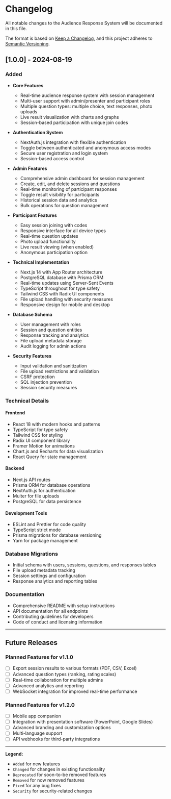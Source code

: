 
# Changelog

All notable changes to the Audience Response System will be documented in this file.

The format is based on [Keep a Changelog](https://keepachangelog.com/en/1.0.0/),
and this project adheres to [Semantic Versioning](https://semver.org/spec/v2.0.0.html).

## [1.0.0] - 2024-08-19

### Added
- **Core Features**
  - Real-time audience response system with session management
  - Multi-user support with admin/presenter and participant roles
  - Multiple question types: multiple choice, text responses, photo uploads
  - Live result visualization with charts and graphs
  - Session-based participation with unique join codes

- **Authentication System**
  - NextAuth.js integration with flexible authentication
  - Toggle between authenticated and anonymous access modes
  - Secure user registration and login system
  - Session-based access control

- **Admin Features**
  - Comprehensive admin dashboard for session management
  - Create, edit, and delete sessions and questions
  - Real-time monitoring of participant responses
  - Toggle result visibility for participants
  - Historical session data and analytics
  - Bulk operations for question management

- **Participant Features**
  - Easy session joining with codes
  - Responsive interface for all device types
  - Real-time question updates
  - Photo upload functionality
  - Live result viewing (when enabled)
  - Anonymous participation option

- **Technical Implementation**
  - Next.js 14 with App Router architecture
  - PostgreSQL database with Prisma ORM
  - Real-time updates using Server-Sent Events
  - TypeScript throughout for type safety
  - Tailwind CSS with Radix UI components
  - File upload handling with security measures
  - Responsive design for mobile and desktop

- **Database Schema**
  - User management with roles
  - Session and question entities
  - Response tracking and analytics
  - File upload metadata storage
  - Audit logging for admin actions

- **Security Features**
  - Input validation and sanitization
  - File upload restrictions and validation
  - CSRF protection
  - SQL injection prevention
  - Session security measures

### Technical Details

#### Frontend
- React 18 with modern hooks and patterns
- TypeScript for type safety
- Tailwind CSS for styling
- Radix UI component library
- Framer Motion for animations
- Chart.js and Recharts for data visualization
- React Query for state management

#### Backend
- Next.js API routes
- Prisma ORM for database operations
- NextAuth.js for authentication
- Multer for file uploads
- PostgreSQL for data persistence

#### Development Tools
- ESLint and Prettier for code quality
- TypeScript strict mode
- Prisma migrations for database versioning
- Yarn for package management

### Database Migrations
- Initial schema with users, sessions, questions, and responses tables
- File upload metadata tracking
- Session settings and configuration
- Response analytics and reporting tables

### Documentation
- Comprehensive README with setup instructions
- API documentation for all endpoints
- Contributing guidelines for developers
- Code of conduct and licensing information

---

## Future Releases

### Planned Features for v1.1.0
- [ ] Export session results to various formats (PDF, CSV, Excel)
- [ ] Advanced question types (ranking, rating scales)
- [ ] Real-time collaboration for multiple admins
- [ ] Advanced analytics and reporting
- [ ] WebSocket integration for improved real-time performance

### Planned Features for v1.2.0
- [ ] Mobile app companion
- [ ] Integration with presentation software (PowerPoint, Google Slides)
- [ ] Advanced branding and customization options
- [ ] Multi-language support
- [ ] API webhooks for third-party integrations

---

**Legend:**
- `Added` for new features
- `Changed` for changes in existing functionality
- `Deprecated` for soon-to-be removed features
- `Removed` for now removed features
- `Fixed` for any bug fixes
- `Security` for security-related changes
